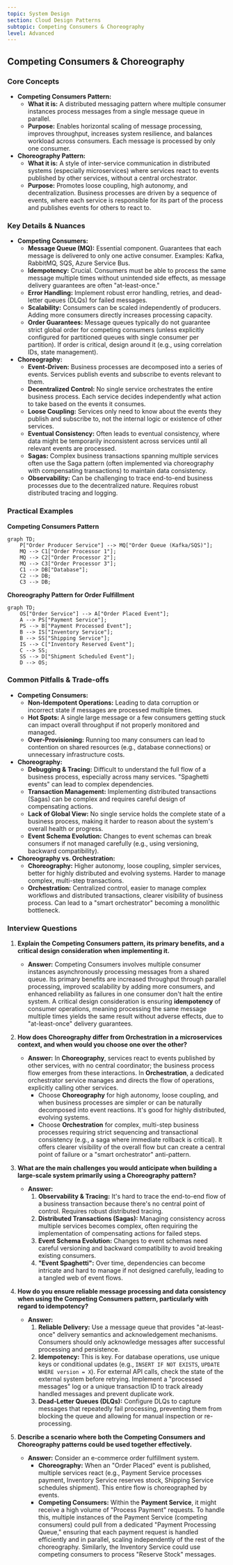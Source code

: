 ```yaml
---
topic: System Design
section: Cloud Design Patterns
subtopic: Competing Consumers & Choreography
level: Advanced
---
```


## Competing Consumers & Choreography
### Core Concepts

*   **Competing Consumers Pattern:**
    *   **What it is:** A distributed messaging pattern where multiple consumer instances process messages from a single message queue in parallel.
    *   **Purpose:** Enables horizontal scaling of message processing, improves throughput, increases system resilience, and balances workload across consumers. Each message is processed by only one consumer.
*   **Choreography Pattern:**
    *   **What it is:** A style of inter-service communication in distributed systems (especially microservices) where services react to events published by other services, without a central orchestrator.
    *   **Purpose:** Promotes loose coupling, high autonomy, and decentralization. Business processes are driven by a sequence of events, where each service is responsible for its part of the process and publishes events for others to react to.

### Key Details & Nuances

*   **Competing Consumers:**
    *   **Message Queue (MQ):** Essential component. Guarantees that each message is delivered to only one active consumer. Examples: Kafka, RabbitMQ, SQS, Azure Service Bus.
    *   **Idempotency:** Crucial. Consumers must be able to process the same message multiple times without unintended side effects, as message delivery guarantees are often "at-least-once."
    *   **Error Handling:** Implement robust error handling, retries, and dead-letter queues (DLQs) for failed messages.
    *   **Scalability:** Consumers can be scaled independently of producers. Adding more consumers directly increases processing capacity.
    *   **Order Guarantees:** Message queues typically do not guarantee strict global order for competing consumers (unless explicitly configured for partitioned queues with single consumer per partition). If order is critical, design around it (e.g., using correlation IDs, state management).
*   **Choreography:**
    *   **Event-Driven:** Business processes are decomposed into a series of events. Services publish events and subscribe to events relevant to them.
    *   **Decentralized Control:** No single service orchestrates the entire business process. Each service decides independently what action to take based on the events it consumes.
    *   **Loose Coupling:** Services only need to know about the events they publish and subscribe to, not the internal logic or existence of other services.
    *   **Eventual Consistency:** Often leads to eventual consistency, where data might be temporarily inconsistent across services until all relevant events are processed.
    *   **Sagas:** Complex business transactions spanning multiple services often use the Saga pattern (often implemented via choreography with compensating transactions) to maintain data consistency.
    *   **Observability:** Can be challenging to trace end-to-end business processes due to the decentralized nature. Requires robust distributed tracing and logging.

### Practical Examples

**Competing Consumers Pattern**

```mermaid
graph TD;
    P["Order Producer Service"] --> MQ["Order Queue (Kafka/SQS)"];
    MQ --> C1["Order Processor 1"];
    MQ --> C2["Order Processor 2"];
    MQ --> C3["Order Processor 3"];
    C1 --> DB["Database"];
    C2 --> DB;
    C3 --> DB;
```

**Choreography Pattern for Order Fulfillment**

```mermaid
graph TD;
    OS["Order Service"] --> A["Order Placed Event"];
    A --> PS["Payment Service"];
    PS --> B["Payment Processed Event"];
    B --> IS["Inventory Service"];
    B --> SS["Shipping Service"];
    IS --> C["Inventory Reserved Event"];
    C --> SS;
    SS --> D["Shipment Scheduled Event"];
    D --> OS;
```

### Common Pitfalls & Trade-offs

*   **Competing Consumers:**
    *   **Non-Idempotent Operations:** Leading to data corruption or incorrect state if messages are processed multiple times.
    *   **Hot Spots:** A single large message or a few consumers getting stuck can impact overall throughput if not properly monitored and managed.
    *   **Over-Provisioning:** Running too many consumers can lead to contention on shared resources (e.g., database connections) or unnecessary infrastructure costs.
*   **Choreography:**
    *   **Debugging & Tracing:** Difficult to understand the full flow of a business process, especially across many services. "Spaghetti events" can lead to complex dependencies.
    *   **Transaction Management:** Implementing distributed transactions (Sagas) can be complex and requires careful design of compensating actions.
    *   **Lack of Global View:** No single service holds the complete state of a business process, making it harder to reason about the system's overall health or progress.
    *   **Event Schema Evolution:** Changes to event schemas can break consumers if not managed carefully (e.g., using versioning, backward compatibility).
*   **Choreography vs. Orchestration:**
    *   **Choreography:** Higher autonomy, loose coupling, simpler services, better for highly distributed and evolving systems. Harder to manage complex, multi-step transactions.
    *   **Orchestration:** Centralized control, easier to manage complex workflows and distributed transactions, clearer visibility of business process. Can lead to a "smart orchestrator" becoming a monolithic bottleneck.

### Interview Questions

1.  **Explain the Competing Consumers pattern, its primary benefits, and a critical design consideration when implementing it.**
    *   **Answer:** Competing Consumers involves multiple consumer instances asynchronously processing messages from a shared queue. Its primary benefits are increased throughput through parallel processing, improved scalability by adding more consumers, and enhanced reliability as failures in one consumer don't halt the entire system. A critical design consideration is ensuring **idempotency** of consumer operations, meaning processing the same message multiple times yields the same result without adverse effects, due to "at-least-once" delivery guarantees.

2.  **How does Choreography differ from Orchestration in a microservices context, and when would you choose one over the other?**
    *   **Answer:** In **Choreography**, services react to events published by other services, with no central coordinator; the business process flow emerges from these interactions. In **Orchestration**, a dedicated orchestrator service manages and directs the flow of operations, explicitly calling other services.
        *   Choose **Choreography** for high autonomy, loose coupling, and when business processes are simpler or can be naturally decomposed into event reactions. It's good for highly distributed, evolving systems.
        *   Choose **Orchestration** for complex, multi-step business processes requiring strict sequencing and transactional consistency (e.g., a saga where immediate rollback is critical). It offers clearer visibility of the overall flow but can create a central point of failure or a "smart orchestrator" anti-pattern.

3.  **What are the main challenges you would anticipate when building a large-scale system primarily using a Choreography pattern?**
    *   **Answer:**
        1.  **Observability & Tracing:** It's hard to trace the end-to-end flow of a business transaction because there's no central point of control. Requires robust distributed tracing.
        2.  **Distributed Transactions (Sagas):** Managing consistency across multiple services becomes complex, often requiring the implementation of compensating actions for failed steps.
        3.  **Event Schema Evolution:** Changes to event schemas need careful versioning and backward compatibility to avoid breaking existing consumers.
        4.  **"Event Spaghetti":** Over time, dependencies can become intricate and hard to manage if not designed carefully, leading to a tangled web of event flows.

4.  **How do you ensure reliable message processing and data consistency when using the Competing Consumers pattern, particularly with regard to idempotency?**
    *   **Answer:**
        1.  **Reliable Delivery:** Use a message queue that provides "at-least-once" delivery semantics and acknowledgement mechanisms. Consumers should only acknowledge messages after successful processing and persistence.
        2.  **Idempotency:** This is key. For database operations, use unique keys or conditional updates (e.g., `INSERT IF NOT EXISTS`, `UPDATE WHERE version = X`). For external API calls, check the state of the external system before retrying. Implement a "processed messages" log or a unique transaction ID to track already handled messages and prevent duplicate work.
        3.  **Dead-Letter Queues (DLQs):** Configure DLQs to capture messages that repeatedly fail processing, preventing them from blocking the queue and allowing for manual inspection or re-processing.

5.  **Describe a scenario where both the Competing Consumers and Choreography patterns could be used together effectively.**
    *   **Answer:** Consider an e-commerce order fulfillment system.
        *   **Choreography:** When an "Order Placed" event is published, multiple services react (e.g., Payment Service processes payment, Inventory Service reserves stock, Shipping Service schedules shipment). This entire flow is choreographed by events.
        *   **Competing Consumers:** Within the **Payment Service**, it might receive a high volume of "Process Payment" requests. To handle this, multiple instances of the Payment Service (competing consumers) could pull from a dedicated "Payment Processing Queue," ensuring that each payment request is handled efficiently and in parallel, scaling independently of the rest of the choreography. Similarly, the Inventory Service could use competing consumers to process "Reserve Stock" messages.